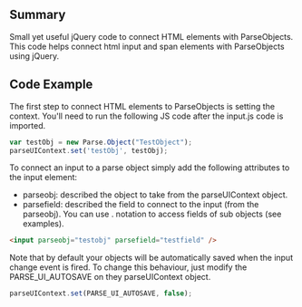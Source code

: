 ## Summary

Small yet useful jQuery code to connect HTML elements with ParseObjects. This code helps connect html input and span elements with ParseObjects using jQuery.

## Code Example

The first step to connect HTML elements to ParseObjects is setting the context. You'll need to run the following JS code after the input.js code is imported.

```js
var testObj = new Parse.Object("TestObject");
parseUIContext.set('testObj', testObj);
```

To connect an input to a parse object simply add the following attributes to the input element:
- parseobj: described the object to take from the parseUIContext object.
- parsefield: described the field to connect to the input (from the parseobj). You can use . notation to access fields of sub objects (see examples).

```html
<input parseobj="testobj" parsefield="testfield" />
```
Note that by default your objects will be automatically saved when the input change event is fired. To change this behaviour, just modify the PARSE_UI_AUTOSAVE on they parseUIContext object.

```js
parseUIContext.set(PARSE_UI_AUTOSAVE, false);
```
